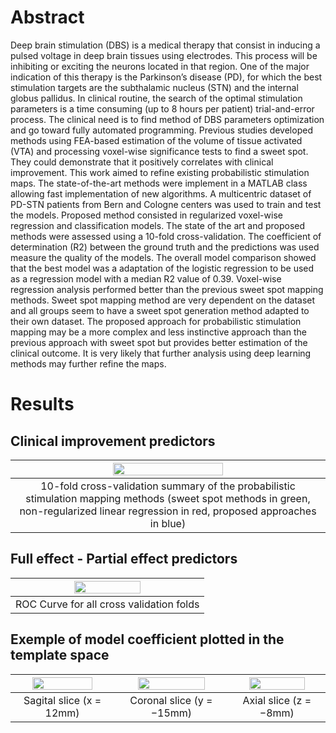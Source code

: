 # Abstract

Deep brain stimulation (DBS) is a medical therapy that consist in inducing a pulsed voltage in deep brain tissues using electrodes. This process will be inhibiting or exciting the neurons located in that region. One of the major indication of this therapy is the Parkinson’s disease (PD), for which the best stimulation targets are the subthalamic nucleus (STN) and the internal globus pallidus. In clinical routine, the search of the optimal stimulation parameters is a time consuming (up to 8 hours per patient) trial-and-error process. The clinical need is to find method of DBS parameters optimization and go toward fully automated programming.
Previous studies developed methods using FEA-based estimation of the volume of tissue activated (VTA) and processing voxel-wise significance tests to find a sweet spot. They could demonstrate that it positively correlates with clinical improvement. This work aimed to refine existing probabilistic stimulation maps.
The state-of-the-art methods were implement in a MATLAB class allowing fast implementation of new algorithms. A multicentric dataset of PD-STN patients from Bern and Cologne centers was used to train and test the models. Proposed method consisted in regularized voxel-wise regression and classification models. The state of the art and proposed methods were assessed using a 10-fold cross-validation. The coefficient of determination (R2) between the ground truth and the predictions was used measure the quality of the models. 
The overall model comparison showed that the best model was a adaptation of the logistic regression to be used as a regression model with a median R2 value of 0.39. Voxel-wise regression analysis performed better than the previous sweet spot mapping methods. 
Sweet spot mapping method are very dependent on the dataset and all groups seem to have a sweet spot generation method adapted to their own dataset. The proposed approach for probabilistic stimulation mapping may be a more complex and less instinctive approach than the previous approach with sweet spot but provides better estimation of the clinical outcome. It is very likely that further analysis using deep learning methods may further refine the maps. 

# Results
## Clinical improvement predictors

| <img src="https://github.com/QuentinSav/probabilistic-stimulation-maps/assets/61971430/a2fc89f0-f6b6-4634-b588-a2e043fc5982"  width="60%" height="60%">|
|:---:|
|10-fold cross-validation summary of the probabilistic stimulation mapping methods (sweet spot methods in green, non-regularized linear regression in red, proposed approaches in blue)|

## Full effect - Partial effect predictors

| <img src="https://github.com/QuentinSav/probabilistic-stimulation-maps/assets/61971430/a0517dac-2bd2-4d56-a052-0a899f91f607"  width="60%" height="60%">|
|:---:|
|ROC Curve for all cross validation folds|




## Exemple of model coefficient plotted in the template space

| <img src="https://github.com/QuentinSav/probabilistic-stimulation-maps/assets/61971430/219c985c-195a-48b9-a897-4189ea0486d1"  width="80%" height="80%"> | <img src="https://github.com/QuentinSav/probabilistic-stimulation-maps/assets/61971430/9ed556ce-47b2-4b9d-9338-4195c4d3d7d6"  width="80%" height="80%"> | <img src="https://github.com/QuentinSav/probabilistic-stimulation-maps/assets/61971430/4995ba85-0c42-4794-bd49-b8e6d91a4abc"  width="80%" height="80%"> |
|:---:|:---:|:---:|
|Sagital slice (x = 12mm)|Coronal slice (y = −15mm)|Axial slice (z = −8mm)|
